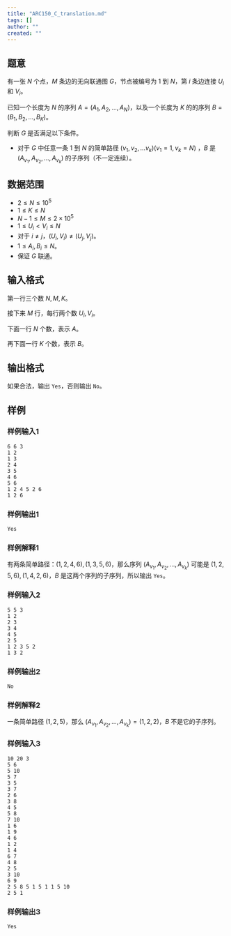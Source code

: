 ```yaml
---
title: "ARC150_C_translation.md"
tags: []
author: ""
created: ""
---
```


## 题意 

有一张 $N$ 个点，$M$ 条边的无向联通图 $G$，节点被编号为 $1$ 到 $N$，第 $i$ 条边连接 $U_i$ 和 $V_i$。

已知一个长度为 $N$ 的序列 $A=(A_1,A_2,...,A_N)$，以及一个长度为 $K$ 的的序列 $B=(B_1,B_2,...,B_K)$。

判断 $G$ 是否满足以下条件。

- 对于 $G$ 中任意一条 $1$ 到 $N$ 的简单路径 $(v_1,v_2,...v_k)(v_1=1,v_k=N)$ ，$B$ 是 $(A_{v_1},A_{v_2},...,A_{v_k})$ 的子序列（不一定连续）。

## 数据范围

- $2\le N\le 10^5$
- $1\le K\le N$
- $N-1\le M\le 2\times 10^5$
- $1\le U_i<V_i\le N$
- 对于 $i\ne j$，$(U_i,V_i)\ne (U_j,V_j)$。
- $1\le A_i,B_i\le N$。
- 保证 $G$ 联通。

## 输入格式

第一行三个数 $N,M,K$。

接下来 $M$ 行，每行两个数 $U_i,V_i$。

下面一行 $N$ 个数，表示 $A$。

再下面一行 $K$ 个数，表示 $B$。

## 输出格式

如果合法，输出 `Yes`，否则输出 `No`。

## 样例

### 样例输入1

```
6 6 3
1 2
1 3
2 4
3 5
4 6
5 6
1 2 4 5 2 6
1 2 6
```

### 样例输出1

```
Yes
```

### 样例解释1

有两条简单路径：$(1,2,4,6),(1,3,5,6)$，那么序列 $(A_{v_1},A_{v_2},...,A_{v_k})$ 可能是 $(1,2,5,6),(1,4,2,6)$，$B$ 是这两个序列的子序列，所以输出 `Yes`。

### 样例输入2

```
5 5 3
1 2
2 3
3 4
4 5
2 5
1 2 3 5 2
1 3 2
```

### 样例输出2

```
No
```

### 样例解释2

一条简单路径 $(1,2,5)$，那么 $(A_{v_1},A_{v_2},...,A_{v_k})=(1,2,2)$，$B$ 不是它的子序列。

### 样例输入3

```
10 20 3
5 6
5 10
5 7
3 5
3 7
2 6
3 8
4 5
5 8
7 10
1 6
1 9
4 6
1 2
1 4
6 7
4 8
2 5
3 10
6 9
2 5 8 5 1 5 1 1 5 10
2 5 1
```

### 样例输出3

```
Yes
```

